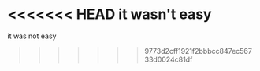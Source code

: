 <<<<<<< HEAD
it wasn't easy
=======
it was not easy
>>>>>>> 9773d2cff1921f2bbbcc847ec56733d0024c81df
